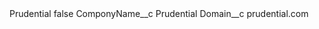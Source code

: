 <?xml version="1.0" encoding="UTF-8"?>
<CustomMetadata xmlns="http://soap.sforce.com/2006/04/metadata" xmlns:xsi="http://www.w3.org/2001/XMLSchema-instance" xmlns:xsd="http://www.w3.org/2001/XMLSchema">
    <label>Prudential</label>
    <protected>false</protected>
    <values>
        <field>ComponyName__c</field>
        <value xsi:type="xsd:string">Prudential</value>
    </values>
    <values>
        <field>Domain__c</field>
        <value xsi:type="xsd:string">prudential.com</value>
    </values>
</CustomMetadata>
